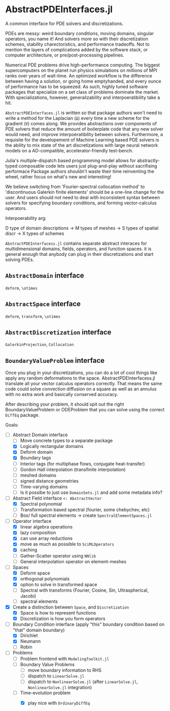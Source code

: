 # AbstractPDEInterfaces.jl

A common interface for PDE solvers and discretizations.

PDEs are messy: weird boundary conditions, moving domains, singular operators, you name it! And solvers more so with their discretization schemes, stability charectoristics, and performance tradeoffs. Not to mention the layers of complications added by the software stack, or computer architecture, or pre/post-processing pipelines.

Numerical PDE problems drive high-performance computing. The biggest supercomputers on the planet run physics simulations on millions of MPI ranks over years of wall-time. An optimized workflow is the difference between having a solution, or going home emptyhanded, and every ounce of performance has to be squeezed. As such, highly tuned software packages that specialize on a set class of problems dominate the market. With specializations, however, generalizability and interpoeratibility take a hit.

`AbstractPDEInterfaces.jl` is written so that package authors won't need to write a method for the Laplacian (`Δ`) every time a new scheme for the gradient (`∇`) comes along. We provides abstractions over components of PDE solvers that reduce the amount of boilerplate code that any new solver would need, and improve interpoeratibility between solvers. Furthermore, a requisite for the developement of Machine Learning based PDE solvers is the ability to mix state of the art discretizations with large neural network models on a AD-compatible, accelerator-friendly test-bench.

Julia's multiple-dispatch based programming model allows for abstractly-typed composable code lets users just plug-and-play without sacrifising performace Package authors shouldn't waste their time reinventing the wheel, rather focus on what's new and interesting!

We believe switching from 'Fourier-spectral collocation method' to 'discontinuous Galerkin finite elements' should be a one-line change for the user. And users should not need to deal with inconsistent syntax between solvers for specifying boundary conditions, and forming vector-calculus operators.

Interpoerability arg:

D type of domain descriptions -> M types of meshes -> S types of spatial discr -> X types of schemes

`AbstractPDEInterfacess.jl` contains separate abstract interaces for multidimensional domains, fields, operators, and function spaces. it is general enough that anybody can plug in their discretizations and start solving PDEs.

## `AbstractDomain` interface
`deform`, `\otimes`

## `AbstractSpace` interface
`deform`, `transform`, `\otimes`

## `AbstractDiscretization` interface
`GalerkinProjection`, `Collocation`

## `BoundaryValueProblem` interface

Once you plug in your discretizations, you can do a lot of cool things like apply any random deformations to the space. AbstractPDEInterfacess.jl translate all your vector calculus operators correctly. That means the same code could solve convection diffusion on a square as well as an annulus with no extra work and basically conserved accuracy.

After describing your problem, it should spit out the right BoundaryValueProblem  or ODEProblem  that you can solve using the correct `DiffEq` package.

Goals:
- [ ] Abstract Domain interface
  - [ ] Move concrete types to a separate package
  - [X] Logically rectangular domains
  - [X] Deform domain
  - [X] Boundary tags
  - [ ] Interior tags (for multiphase flows, conjugate heat-transfer)
  - [ ] Gordon Hall interpolation (transfinite interpolation)
  - [ ] meshed domains
  - [ ] signed distance geometries
  - [ ] Time-varying domains
  - [ ] Is it possibe to just use `DomainSets.jl` and add some metadata info?
- [ ] Abstract Field interface `<: AbstractVector`
  - [X] Spectral polynomial
  - [ ] Transformation based spectral (fourier, some chebychev, etc)
  - [ ] Box/ full spectral elements -> create `SpectralElementSpaces.jl`
- [ ] Operator interface
  - [X] linear algebra operations
  - [X] lazy composition
  - [X] can use array reductions
  - [X] move as much as possible to `SciMLOperators`
  - [X] caching
  - [ ] Gather-Scatter operator using `NNlib`
  - [ ] General interpolation operator on element-meshes
- [ ] Spaces
  - [X] Deform space
  - [X] orthogonal polynomials
  - [X] option to solve in transformed space
  - [ ] Spectral with transforms (Fourier, Cosine, Sin, Ultraspherical, Jacobi)
  - [ ] spectral elements
- [X] Create a distinction between `Space`, and `Discretization`
  - [X] Space is how to represent functions
  - [X] Discretization is how you form operators
- [ ] Boundary Condition interface (apply "this" boundary condition based on "that" domain boundary)
  - [X] Dirichlet
  - [X] Neumann
  - [ ] Robin
- [ ] Problems
  - [ ] Problem frontend with `ModelingToolkit.jl`
  - [ ] Boundary Value Problems
    - [ ] move boundary information to RHS
    - [ ] dispatch to `LinearSolve.jl`
    - [ ] dispatch to `NonlinearSolve.jl` (after `LinearSolve.jl`, `NonlinearSolve.jl` integration)
  - [ ] Time-evolution problem
    - [X] play nice with `OrdinaryDiffEq`

